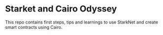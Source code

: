 # Starket and Cairo Odyssey

This repo contains first steps, tips and learnings to use StarkNet and create smart contracts using Cairo.
